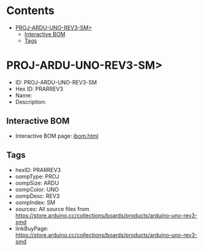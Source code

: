 



Contents
========

* [PROJ-ARDU-UNO-REV3-SM>](#proj-ardu-uno-rev3-sm)
	* [Interactive BOM](#interactive-bom)
	* [Tags](#tags)

# PROJ-ARDU-UNO-REV3-SM>

- ID: PROJ-ARDU-UNO-REV3-SM
- Hex ID: PRARREV3
- Name: 
- Description: 

## Interactive BOM

- Interactive BOM page: [ibom.html](kicad/bom/ibom.html)

## Tags

- hexID: PRARREV3
- oompType: PROJ
- oompSize: ARDU
- oompColor: UNO
- oompDesc: REV3
- oompIndex: SM
- sources: All source files from https://store.arduino.cc/collections/boards/products/arduino-uno-rev3-smd
- linkBuyPage: https://store.arduino.cc/collections/boards/products/arduino-uno-rev3-smd
